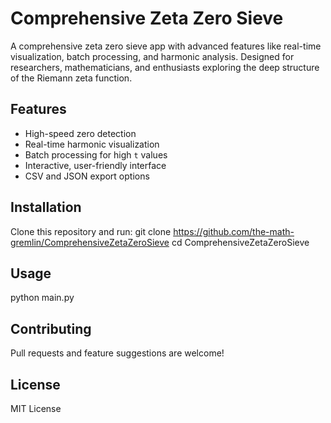 # Comprehensive Zeta Zero Sieve

A comprehensive zeta zero sieve app with advanced features like real-time visualization, batch processing, and harmonic analysis. Designed for researchers, mathematicians, and enthusiasts exploring the deep structure of the Riemann zeta function.

## Features
- High-speed zero detection
- Real-time harmonic visualization
- Batch processing for high `t` values
- Interactive, user-friendly interface
- CSV and JSON export options

## Installation
Clone this repository and run:
git clone https://github.com/the-math-gremlin/ComprehensiveZetaZeroSieve
cd ComprehensiveZetaZeroSieve

## Usage
python main.py

## Contributing
Pull requests and feature suggestions are welcome!

## License
MIT License

